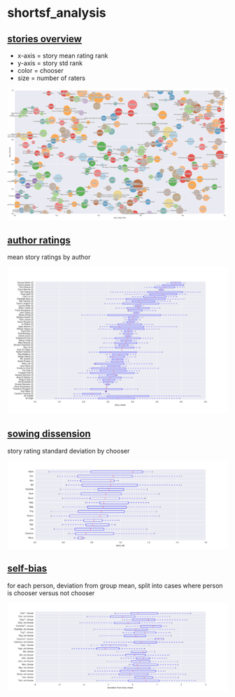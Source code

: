 # shortsf_analysis

## [stories overview](https://raw.githubusercontent.com/gbhuang/shortsf_analysis/master/images/stories_plot.png)

- x-axis = story mean rating rank
- y-axis = story std rank
- color  = chooser
- size   = number of raters

<a href="https://raw.githubusercontent.com/gbhuang/shortsf_analysis/master/images/stories_plot.png"><img src="images/stories_plot.png"></a>

## [author ratings](https://raw.githubusercontent.com/gbhuang/shortsf_analysis/master/images/author_means.png)

mean story ratings by author

<a href="https://raw.githubusercontent.com/gbhuang/shortsf_analysis/master/images/author_means.png"><img src="images/author_means.png"></a>

## [sowing dissension](https://raw.githubusercontent.com/gbhuang/shortsf_analysis/master/images/chooser_stds.png)

story rating standard deviation by chooser

<a href="https://raw.githubusercontent.com/gbhuang/shortsf_analysis/master/images/chooser_stds.png"><img src="images/chooser_stds.png"></a>

## [self-bias](https://raw.githubusercontent.com/gbhuang/shortsf_analysis/master/images/chooser_self_bias.png)

for each person, deviation from group mean, split into cases where
person is chooser versus not chooser

<a href="https://raw.githubusercontent.com/gbhuang/shortsf_analysis/master/images/chooser_self_bias.png"><img src="images/chooser_self_bias.png"></a>
